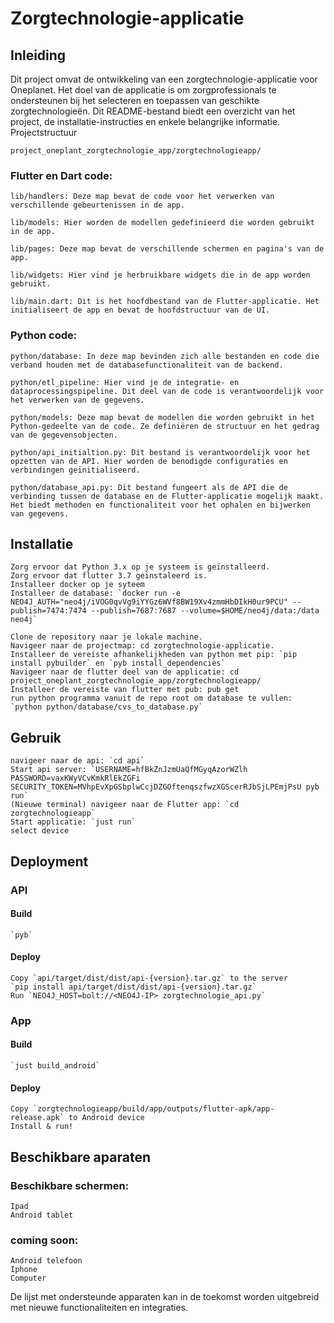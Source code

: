 # Zorgtechnologie-applicatie
## Inleiding

Dit project omvat de ontwikkeling van een zorgtechnologie-applicatie voor Oneplanet. Het doel van de applicatie is om zorgprofessionals te ondersteunen bij het selecteren en toepassen van geschikte zorgtechnologieën. Dit README-bestand biedt een overzicht van het project, de installatie-instructies en enkele belangrijke informatie.
Projectstructuur

    project_oneplant_zorgtechnologie_app/zorgtechnologieapp/

### Flutter en Dart code:

    lib/handlers: Deze map bevat de code voor het verwerken van verschillende gebeurtenissen in de app.

    lib/models: Hier worden de modellen gedefinieerd die worden gebruikt in de app.

    lib/pages: Deze map bevat de verschillende schermen en pagina's van de app.

    lib/widgets: Hier vind je herbruikbare widgets die in de app worden gebruikt.

    lib/main.dart: Dit is het hoofdbestand van de Flutter-applicatie. Het initialiseert de app en bevat de hoofdstructuur van de UI.

### Python code:

    python/database: In deze map bevinden zich alle bestanden en code die verband houden met de databasefunctionaliteit van de backend.

    python/etl_pipeline: Hier vind je de integratie- en dataprocessingspipeline. Dit deel van de code is verantwoordelijk voor het verwerken van de gegevens.

    python/models: Deze map bevat de modellen die worden gebruikt in het Python-gedeelte van de code. Ze definiëren de structuur en het gedrag van de gegevensobjecten.

    python/api_initialtion.py: Dit bestand is verantwoordelijk voor het opzetten van de API. Hier worden de benodigde configuraties en verbindingen geïnitialiseerd.

    python/database_api.py: Dit bestand fungeert als de API die de verbinding tussen de database en de Flutter-applicatie mogelijk maakt. Het biedt methoden en functionaliteit voor het ophalen en bijwerken van gegevens.


## Installatie

    Zorg ervoor dat Python 3.x op je systeem is geïnstalleerd.
    Zorg ervoor dat flutter 3.7 geinstaleerd is. 
    Installeer docker op je syteem
    Installeer de database: `docker run -e NEO4J_AUTH="neo4j/iVOG0qvVg9iYYGz6WVf8BW19Xv4zmmHbDIkH0ur9PCU" --publish=7474:7474 --publish=7687:7687 --volume=$HOME/neo4j/data:/data neo4j`

    Clone de repository naar je lokale machine.
    Navigeer naar de projectmap: cd zorgtechnologie-applicatie.
    Installeer de vereiste afhankelijkheden van python met pip: `pip install pybuilder` en `pyb install_dependencies`
    Navigeer naar de flutter deel van de applicatie: cd project_oneplant_zorgtechnologie_app/zorgtechnologieapp/
    Installeer de vereiste van flutter met pub: pub get
    run python programma vanuit de repo root om database te vullen: `python python/database/cvs_to_database.py`

## Gebruik

    navigeer naar de api: `cd api`
    Start api server: `USERNAME=hfBkZnJzmUaQfMGyqAzorWZlh PASSWORD=vaxKWyVCvKmkRlEkZGFi SECURITY_TOKEN=MVhpEvXpGSbplwCcjDZGOftenqszfwzXGScerRJbSjLPEmjPsU pyb run`
    (Nieuwe terminal) navigeer naar de Flutter app: `cd zorgtechnologieapp`
    Start applicatie: `just run`
    select device

## Deployment

### API
#### Build
    `pyb`
#### Deploy
    Copy `api/target/dist/dist/api-{version}.tar.gz` to the server
    `pip install api/target/dist/dist/api-{version}.tar.gz`
    Run `NEO4J_HOST=bolt://<NEO4J-IP> zorgtechnologie_api.py`

### App
#### Build
    `just build_android`
#### Deploy
    Copy `zorgtechnologieapp/build/app/outputs/flutter-apk/app-release.apk` to Android device
    Install & run!


## Beschikbare aparaten

### Beschikbare schermen:
    
    Ipad
    Android tablet

### coming soon: 

    Android telefoon
    Iphone
    Computer
    

De lijst met ondersteunde apparaten kan in de toekomst worden uitgebreid met nieuwe functionaliteiten en integraties.
